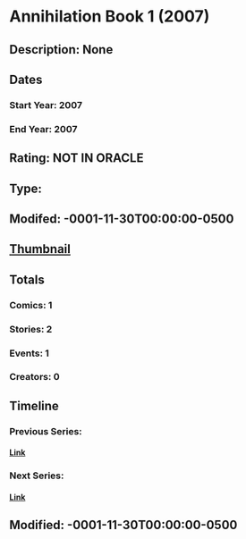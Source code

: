 # Annihilation Book 1 (2007)
## Description: None
## Dates
### Start Year: 2007
### End Year: 2007
## Rating: NOT IN ORACLE
## Type: 
## Modifed: -0001-11-30T00:00:00-0500
## [Thumbnail](http://i.annihil.us/u/prod/marvel/i/mg/c/40/4bc5a6d4b3c86.jpg)
## Totals
### Comics: 1
### Stories: 2
### Events: 1
### Creators: 0
## Timeline
### Previous Series: 
#### [Link]()
### Next Series: 
#### [Link]()
## Modified: -0001-11-30T00:00:00-0500
